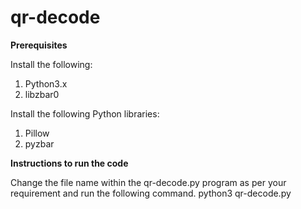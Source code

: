 # qr-decode
**Prerequisites**

Install the following:

1. Python3.x
2. libzbar0

Install the following Python libraries:

1. Pillow
2. pyzbar

**Instructions to run the code**

Change the file name within the qr-decode.py program as per your requirement and run the following command.
python3 qr-decode.py
